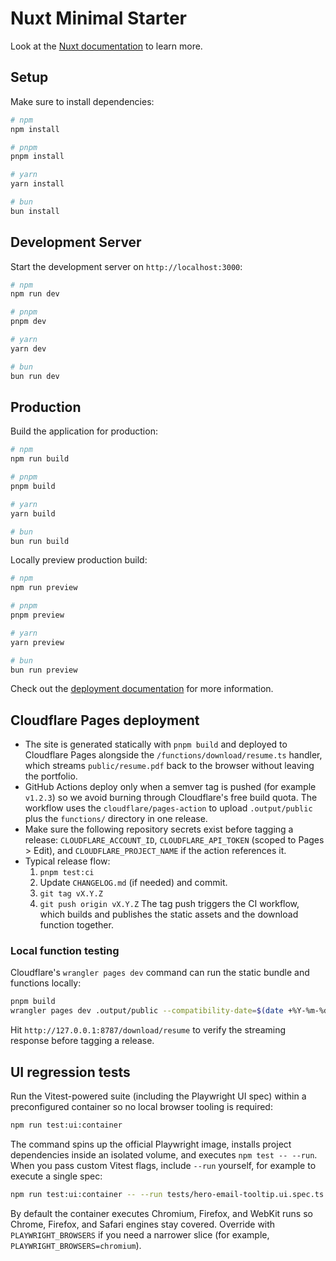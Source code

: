 # Nuxt Minimal Starter

Look at the [Nuxt documentation](https://nuxt.com/docs/getting-started/introduction) to learn more.

## Setup

Make sure to install dependencies:

```bash
# npm
npm install

# pnpm
pnpm install

# yarn
yarn install

# bun
bun install
```

## Development Server

Start the development server on `http://localhost:3000`:

```bash
# npm
npm run dev

# pnpm
pnpm dev

# yarn
yarn dev

# bun
bun run dev
```

## Production

Build the application for production:

```bash
# npm
npm run build

# pnpm
pnpm build

# yarn
yarn build

# bun
bun run build
```

Locally preview production build:

```bash
# npm
npm run preview

# pnpm
pnpm preview

# yarn
yarn preview

# bun
bun run preview
```

Check out the [deployment documentation](https://nuxt.com/docs/getting-started/deployment) for more information.

## Cloudflare Pages deployment

- The site is generated statically with `pnpm build` and deployed to Cloudflare Pages alongside the `/functions/download/resume.ts` handler, which streams `public/resume.pdf` back to the browser without leaving the portfolio.
- GitHub Actions deploy only when a semver tag is pushed (for example `v1.2.3`) so we avoid burning through Cloudflare's free build quota. The workflow uses the `cloudflare/pages-action` to upload `.output/public` plus the `functions/` directory in one release.
- Make sure the following repository secrets exist before tagging a release: `CLOUDFLARE_ACCOUNT_ID`, `CLOUDFLARE_API_TOKEN` (scoped to Pages > Edit), and `CLOUDFLARE_PROJECT_NAME` if the action references it.
- Typical release flow:
  1. `pnpm test:ci`
  2. Update `CHANGELOG.md` (if needed) and commit.
  3. `git tag vX.Y.Z`
  4. `git push origin vX.Y.Z`
  The tag push triggers the CI workflow, which builds and publishes the static assets and the download function together.

### Local function testing

Cloudflare's `wrangler pages dev` command can run the static bundle and functions locally:

```bash
pnpm build
wrangler pages dev .output/public --compatibility-date=$(date +%Y-%m-%d)
```

Hit `http://127.0.0.1:8787/download/resume` to verify the streaming response before tagging a release.

## UI regression tests

Run the Vitest-powered suite (including the Playwright UI spec) within a preconfigured container so no local browser tooling is required:

```bash
npm run test:ui:container
```

The command spins up the official Playwright image, installs project dependencies inside an isolated volume, and executes `npm test -- --run`. When you pass custom Vitest flags, include `--run` yourself, for example to execute a single spec:

```bash
npm run test:ui:container -- --run tests/hero-email-tooltip.ui.spec.ts
```

By default the container executes Chromium, Firefox, and WebKit runs so Chrome, Firefox, and Safari engines stay covered. Override with `PLAYWRIGHT_BROWSERS` if you need a narrower slice (for example, `PLAYWRIGHT_BROWSERS=chromium`).
